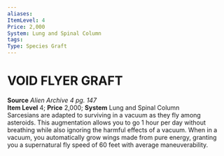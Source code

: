 ```yaml
---
aliases: 
ItemLevel: 4
Price: 2,000
System: Lung and Spinal Column
tags: 
Type: Species Graft
---
```

# VOID FLYER GRAFT
**Source** _Alien Archive 4 pg. 147_  
**Item Level** 4; **Price** 2,000; **System** Lung and Spinal Column  
Sarcesians are adapted to surviving in a vacuum as they fly among asteroids. This augmentation allows you to go 1 hour per day without breathing while also ignoring the harmful effects of a vacuum. When in a vacuum, you automatically grow wings made from pure energy, granting you a supernatural fly speed of 60 feet with average maneuverability.